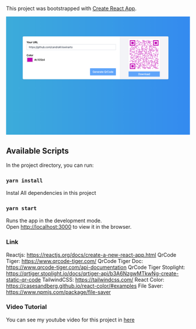 This project was bootstrapped with [Create React App](https://github.com/facebook/create-react-app).

![Project Preview](./src/getqrcode.png)

## Available Scripts

In the project directory, you can run:

### `yarn install`

Instal All dependencies in this project

### `yarn start`

Runs the app in the development mode.<br />
Open [http://localhost:3000](http://localhost:3000) to view it in the browser.

### Link

Reactjs: https://reactjs.org/docs/create-a-new-react-app.html
QrCode Tiger: https://www.qrcode-tiger.com/
QrCode Tiger Doc: https://www.qrcode-tiger.com/api-documentation
QrCode Tiger Stoplight: https://qrtiger.stoplight.io/docs/qrtiger-api/b3A6NzgwMTkwNg-create-static-qr-code
TailwindCSS: https://tailwindcss.com/
React Color: https://casesandberg.github.io/react-color/#examples
File Saver: https://www.npmjs.com/package/file-saver

### Video Tutorial

You can see my youtube video for this project in [here](https://youtu.be/z_CB9-2zzdY)